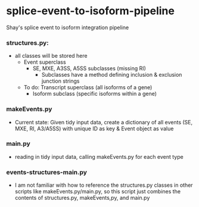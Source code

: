 # splice-event-to-isoform-pipeline
Shay's splice event to isoform integration pipeline

### structures.py: 
- all classes will be stored here
    - Event superclass
        - SE, MXE, A3SS, A5SS subclasses (missing RI)
            - Subclasses have a method defining inclusion & exclusion junction strings
    - To do: Transcript superclass (all isoforms of a gene)
        -  Isoform subclass (specific isoforms within a gene)

### makeEvents.py
- Current state: Given tidy input data, create a dictionary of all events (SE, MXE, RI, A3/A5SS) with unique ID as key & Event object as value

### main.py
- reading in tidy input data, calling makeEvents.py for each event type
 
### events-structures-main.py
- I am not familiar with how to reference the structures.py classes in other scripts like makeEvents.py/main.py, so this script just combines the contents of structures.py, makeEvents,py, and main.py 